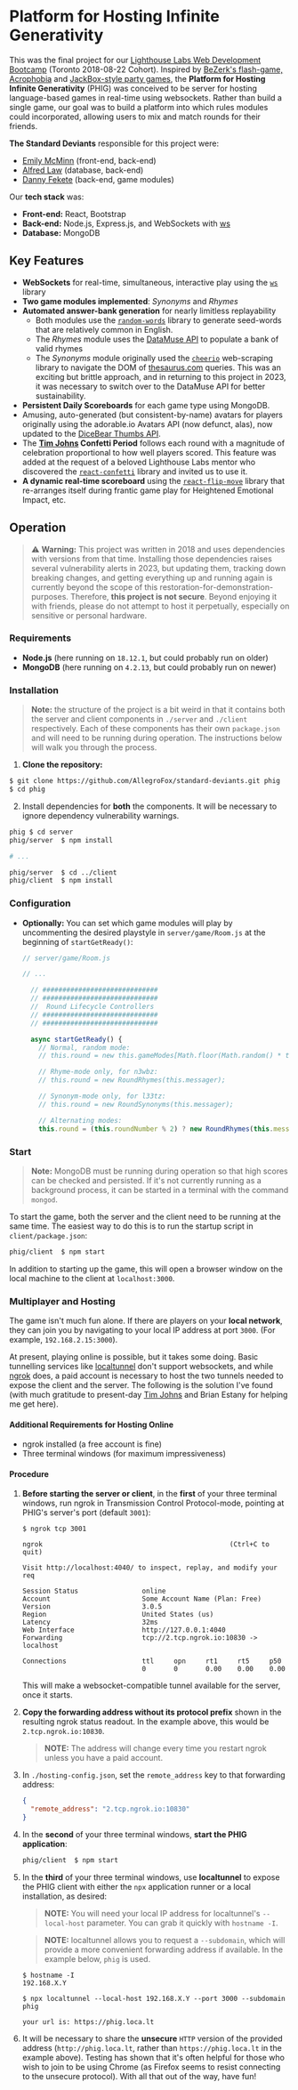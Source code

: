 # Platform for Hosting Infinite Generativity

This was the final project for our [Lighthouse Labs Web Development Bootcamp](https://www.lighthouselabs.ca/en/web-development-bootcamp) (Toronto 2018-08-22 Cohort).  Inspired by [BeZerk's flash-game, Acrophobia](https://en.wikipedia.org/wiki/Acrophobia_(game)) and [JackBox-style party games](https://en.wikipedia.org/wiki/The_Jackbox_Party_Pack), the **Platform for Hosting Infinite Generativity** (PHIG) was conceived to be server for hosting language-based games in real-time using websockets.  Rather than build a single game, our goal was to build a platform into which rules modules could incorporated, allowing users to mix and match rounds for their friends.

**The Standard Deviants** responsible for this project were:
* [Emily McMinn](https://github.com/AllegroFox) (front-end, back-end)
* [Alfred Law](https://github.com/Alfred529) (database, back-end)
* [Danny Fekete](https://github.com/StandardGiraffe) (back-end, game modules)

Our **tech stack** was:
* **Front-end:** React, Bootstrap
* **Back-end:** Node.js, Express.js, and WebSockets with [ws](https://github.com/websockets/ws)
* **Database:** MongoDB

## Key Features

* **WebSockets** for real-time, simultaneous, interactive play using the [`ws`](https://github.com/websockets/ws) library
* **Two game modules implemented**: *Synonyms* and *Rhymes*
* **Automated answer-bank generation** for nearly limitless replayability
  * Both modules use the [`random-words`](https://github.com/apostrophecms/random-words) library to generate seed-words that are relatively common in English.
  * The *Rhymes* module uses the [DataMuse API](https://www.datamuse.com/api/) to populate a bank of valid rhymes
  * The *Synonyms* module originally used the [`cheerio`](https://cheerio.js.org/) web-scraping library to navigate the DOM of [thesaurus.com](https://thesaurus.com) queries.  This was an exciting but brittle approach, and in returning to this project in 2023, it was necessary to switch over to the DataMuse API for better sustainability.
  <!-- * Answer banks are persisted to the database to prevent unnecessary duplication of requests and are spooled ahead of games to minimize disruptions between rounds. -->
* **Persistent Daily Scoreboards** for each game type using MongoDB.
* Amusing, auto-generated (but consistent-by-name) avatars for players originally using the adorable.io Avatars API (now defunct, alas), now updated to the [DiceBear Thumbs API](https://dicebear.com/styles/thumbs).
* The **[Tim Johns](https://timjohns.ca) Confetti Period** follows each round with a magnitude of celebration proportional to how well players scored.  This feature was added at the request of a beloved Lighthouse Labs mentor who discovered the [`react-confetti`](https://github.com/alampros/react-confetti) library and invited us to use it.
* **A dynamic real-time scoreboard** using the [`react-flip-move`](https://github.com/joshwcomeau/react-flip-move) library that re-arranges itself during frantic game play for Heightened Emotional Impact, etc.

## Operation

> :warning: **Warning:** This project was written in 2018 and uses dependencies with versions from that time.  Installing those dependencies raises several vulnerability alerts in 2023, but updating them, tracking down breaking changes, and getting everything up and running again is currently beyond the scope of this restoration-for-demonstration-purposes.
> Therefore, **this project is not secure**.  Beyond enjoying it with friends, please do not attempt to host it perpetually, especially on sensitive or personal hardware.

### Requirements

* **Node.js** (here running on `18.12.1`, but could probably run on older)
* **MongoDB** (here running on `4.2.13`, but could probably run on newer)

### Installation

> **Note:** the structure of the project is a bit weird in that it contains both the server and client components in `./server` and `./client` respectively.  Each of these components has their own `package.json` and will need to be running during operation.  The instructions below will walk you through the process.

1. **Clone the repository:**

  ```bash
  $ git clone https://github.com/AllegroFox/standard-deviants.git phig
  $ cd phig
  ```

2. Install dependencies for **both** the components.  It will be necessary to ignore dependency vulnerability warnings.

  ```bash
  phig $ cd server
  phig/server  $ npm install

  # ...

  phig/server  $ cd ../client
  phig/client  $ npm install
  ```

### Configuration

* **Optionally:** You can set which game modules will play by uncommenting the desired playstyle in `server/game/Room.js` at the beginning of `startGetReady()`:

  ```js
  // server/game/Room.js

  // ...

    // #############################
    // #############################
    //  Round Lifecycle Controllers
    // #############################
    // #############################

    async startGetReady() {
      // Normal, random mode:
      // this.round = new this.gameModes[Math.floor(Math.random() * this.gameModes.length)](this.messager);

      // Rhyme-mode only, for n3wbz:
      // this.round = new RoundRhymes(this.messager);

      // Synonym-mode only, for l33tz:
      // this.round = new RoundSynonyms(this.messager);

      // Alternating modes:
      this.round = (this.roundNumber % 2) ? new RoundRhymes(this.messager) : new RoundSynonyms(this.messager);
  ```

### Start

> **Note:** MongoDB must be running during operation so that high scores can be checked and persisted.  If it's not currently running as a background process, it can be started in a terminal with the command `mongod`.

To start the game, both the server and the client need to be running at the same time.  The easiest way to do this is to run the startup script in `client/package.json`:

```bash
phig/client  $ npm start
```

In addition to starting up the game, this will open a browser window on the local machine to the client at `localhost:3000`.

### Multiplayer and Hosting

The game isn't much fun alone.  If there are players on your **local network**, they can join you by navigating to your local IP address at port `3000`.  (For example, `192.168.2.15:3000`).

At present, playing online is possible, but it takes some doing.  Basic tunnelling services like [localtunnel](https://github.com/localtunnel/localtunnel) don't support websockets, and while [ngrok](https://ngrok.com/) does, a paid account is necessary to host the two tunnels needed to expose the client and the server.  The following is the solution I've found (with much gratitude to present-day [Tim Johns](https://timjohns.ca) and Brian Estany for helping me get here).

#### Additional Requirements for Hosting Online

* ngrok installed (a free account is fine)
* Three terminal windows (for maximum impressiveness)

#### Procedure

1. **Before starting the server or client**, in the **first** of your three terminal windows, run ngrok in Transmission Control Protocol-mode, pointing at PHIG's server's port (default `3001`):

    ```terminal
    $ ngrok tcp 3001

    ngrok                                               (Ctrl+C to quit)

    Visit http://localhost:4040/ to inspect, replay, and modify your req

    Session Status                online
    Account                       Some Account Name (Plan: Free)
    Version                       3.0.5
    Region                        United States (us)
    Latency                       32ms
    Web Interface                 http://127.0.0.1:4040
    Forwarding                    tcp://2.tcp.ngrok.io:10830 -> localhost

    Connections                   ttl     opn     rt1     rt5     p50
                                  0       0       0.00    0.00    0.00
    ```

    This will make a websocket-compatible tunnel available for the server, once it starts.

2. **Copy the forwarding address without its protocol prefix** shown in the resulting ngrok status readout.  In the example above, this would be `2.tcp.ngrok.io:10830`.

    > **NOTE:** The address will change every time you restart ngrok unless you have a paid account.

3. In `./hosting-config.json`, set the `remote_address` key to that forwarding address:

    ```json
    {
      "remote_address": "2.tcp.ngrok.io:10830"
    }
    ```

4. In the **second** of your three terminal windows, **start the PHIG application**:

    ```bash
    phig/client  $ npm start
    ```

5. In the **third** of your three terminal windows, use **localtunnel** to expose the PHIG client with either the `npx` application runner or a local installation, as desired:

    > **NOTE:** You will need your local IP address for localtunnel's `--local-host` parameter.  You can grab it quickly with `hostname -I`.

    > **NOTE:** localtunnel allows you to request a `--subdomain`, which will provide a more convenient forwarding address if available.  In the example below, `phig` is used.

    ```shell
    $ hostname -I
    192.168.X.Y

    $ npx localtunnel --local-host 192.168.X.Y --port 3000 --subdomain phig

    your url is: https://phig.loca.lt
    ```

6. It will be necessary to share the **unsecure** `HTTP` version of the provided address (`http://phig.loca.lt`, rather than `https://phig.loca.lt` in the example above).  Testing has shown that it's often helpful for those who wish to join to be using Chrome (as Firefox seems to resist connecting to the unsecure protocol).  With all that out of the way, have fun!
